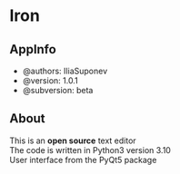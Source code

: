 # Iron

## AppInfo
* @authors: IliaSuponev
* @version: 1.0.1
* @subversion: beta

## About
This is an **open source** text editor <br>
The code is written in Python3 version 3.10 <br>
User interface from the PyQt5 package
